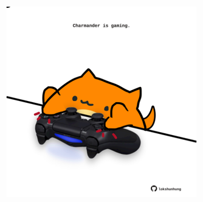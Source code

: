 <!-- built at 25/05/2025, 16:00:37 UTC -->
<p align="center">
  <img width="500" height="500" src="./ReadmeImage.svg">
</p>
